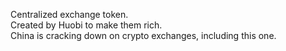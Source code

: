 Centralized exchange token.<br>
Created by Huobi to make them rich.<br>
China is cracking down on crypto exchanges, including this one.<br>
